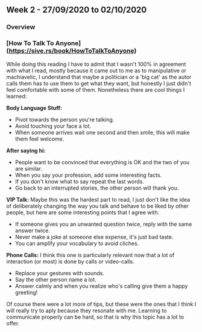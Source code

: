 ## Week 2 - 27/09/2020 to 02/10/2020

### Overview

### [How To Talk To Anyone] (https://sive.rs/book/HowToTalkToAnyone)

While doing this reading I have to admit that I wasn't 100% in agreement with what I read, mostly because it came out to me as to manipulative or machiavelic, I understand that maybe a politician or a 'big cat' as the autor calls them has to use them to get what they want, but honestly I just didn't feel comfortable with some of them.
Nonetheless there are cool things I learned:

**Body Language Stuff:**
- Pivot towards the person you're talking.
- Avoid touching your face a lot.
- When someone arrives wait one second and then smile, this will make them feel welcome.

**After saying hi:**
- People want to be convinced that everything is OK and the two of you are similar.
- When you say your profession, add some interesting facts.
- If you don't know what to say repeat the last words.
- Go back to an interrupted stories, the other person will thank you.

**VIP Talk:**
Maybe this was the hardest part to read, I just don't like the idea of deliberately changing the way you talk and behave to be liked by other people, but here are some interesting points that I agree with.
- If someone gives you an unwanted question twice, reply with the same answer twice.
- Never make a joke at someone else expense, it's just bad taste.
- You can amplify your vocabulary to avoid cliches.

**Phone Calls:**
I think this one is particularly relevant now that a lot of interaction (or most) is done by calls or video-calls.
- Replace your gestures with sounds.
- Say the other person name a lot.
- Answer calmly and when you realize who's calling give them a happy greeting!

Of course there were a lot more of tips, but these were the ones that I think I will really try to aply because they resonate with me. Learning to communicate properly can be hard, so that is why this topic has a lot to offer.




